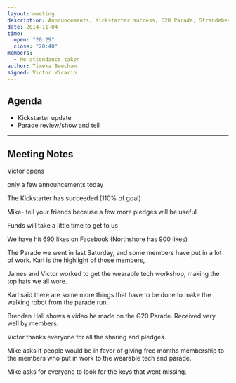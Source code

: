 ```yaml
---
layout: meeting
description: Announcements, Kickstarter success, G20 Parade, Strandebeast
date: 2014-11-04
time:
  open: "20:29"
  close: "20:40"
members:
  - No attendance taken
author: Timeka Beecham
signed: Victor Vicario
---
```


## Agenda

* Kickstarter update
* Parade review/show and tell

---

## Meeting Notes

Victor opens 

only a few announcements today

The Kickstarter has succeeded (110% of goal) 

Mike- tell your friends because a few more pledges will be useful

Funds will take a little time to get to us

We have hit 690 likes on Facebook (Northshore has 900 likes)

The Parade we went in last Saturday, and some members have put in a lot of work. Karl is the highlight of those members,

James and Victor worked to get the wearable tech workshop, making the top hats we all wore.

Karl said there are some more things that have to be done to make the walking robot from the parade run. 

Brendan Hall shows a video he made on the G20 Parade. Received very well by members.

Victor thanks everyone for all the sharing and pledges.

Mike asks if people would be in favor of giving free months membership to the members who put in work to the wearable tech and parade.

Mike asks for everyone to look for the keys that went missing.
